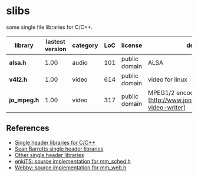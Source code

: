 # slibs

some single file libraries for C/C++.

|library | lastest version | category | LoC | license | description
| --------------------- | ---- | -------- | --- | --- | --------------------------------
|**alsa.h** | 1.00 | audio | 101 | public domain | ALSA
|**v4l2.h** | 1.00 | video | 614 | public domain | video for linux
|**jo_mpeg.h** | 1.00 | video | 317 | public domain | MPEG1/2 encoder [http://www.jonolick.com/home/mpeg-video-writer]

## References
- [Single header libraries for C/C++](https://github.com/vurtun/mmx)
- [Sean Barretts single header libraries](https://github.com/nothings/stb)
- [Other single header libraries](https://github.com/nothings/stb/blob/master/docs/other_libs.md)
- [enkiTS: source implementation for mm_sched.h](https://github.com/dougbinks/enkiTS)
- [Webby: source implementation for mm_web.h](https://github.com/deplinenoise/webby)

